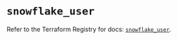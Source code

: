 # `snowflake_user`

Refer to the Terraform Registry for docs: [`snowflake_user`](https://registry.terraform.io/providers/snowflake-labs/snowflake/0.88.0/docs/resources/user).
